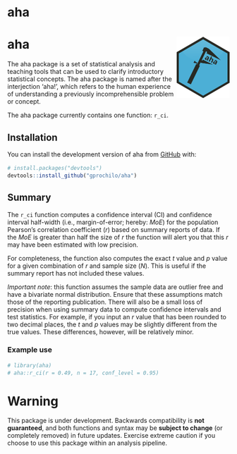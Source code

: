 
<!-- README.md is generated from README.Rmd. Please edit that file -->

# aha

<!-- badges: start -->

# aha <img src='man/figures/logo.png' align="right" height="138.5" />

<!-- badges: end -->

The aha package is a set of statistical analysis and teaching tools that
can be used to clarify introductory statistical concepts. The aha
package is named after the interjection ‘aha\!’, which refers to the
human experience of understanding a previously incomprehensible problem
or concept.

The aha package currently contains one function:
`r_ci`.

## Installation

<!-- You can install the released version of aha from [CRAN](https://CRAN.R-project.org) with: -->

<!-- ``` r -->

<!-- install.packages("aha") -->

<!-- ``` -->

You can install the development version of aha from
[GitHub](https://github.com/gprochilo) with:

``` r
# install.packages("devtools")
devtools::install_github("gprochilo/aha")
```

## Summary

The `r_ci` function computes a confidence interval (CI) and confidence
interval half-width (i.e., margin-of-error; hereby: *MoE*) for the
population Pearson’s correlation coefficient (*r*) based on summary
reports of data. If the *MoE* is greater than half the size of *r* the
function will alert you that this *r* may have been estimated with low
precision.

For completeness, the function also computes the exact *t* value and *p*
value for a given combination of *r* and sample size (*N*). This is
useful if the summary report has not included these values.

*Important note*: this function assumes the sample data are outlier free
and have a bivariate normal distribution. Ensure that these assumptions
match those of the reporting publication. There will also be a small
loss of precision when using summary data to compute confidence
intervals and test statistics. For example, if you input an *r* value
that has been rounded to two decimal places, the *t* and *p* values may
be slightly different from the true values. These differences, however,
will be relatively minor.

### Example use

``` r
# library(aha)
# aha::r_ci(r = 0.49, n = 17, conf_level = 0.95)
```

# Warning

This package is under development. Backwards compatibility is **not
guaranteed**, and both functions and syntax may be **subject to change**
(or completely removed) in future updates. Exercise extreme caution if
you choose to use this package within an analysis pipeline.
